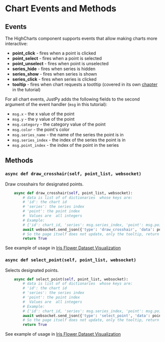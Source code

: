 # Chart Events and Methods

## Events

The HighCharts component supports events that allow making charts more interactive:
- **point_click** - fires when a point is clicked
- **point_select** - fires when a point is selected
- **point_unselect** - fires when point is unselected
- **series_hide** - fires when series is hidden
- **series_show** - fires when series is shown
- **series_click** - fires when series is clicked
- **tooltip** - fires when chart requests a tootltip (covered in its own [chapter](charts_tutorial/tooltips.md) in the tutorial)


For all chart events, JustPy adds the following fields to the second argument of the event handler (`msg` in this tutorial): 
- `msg.x` - the x value of the point
- `msg.y` - the y value of the point
- `msg.category` - the category value of the point
- `msg.color` - the point's color
- `msg.series_name` - the name of the series the point is in
- `msg.series_index` - the index of the series the point is in
- `msg.point_index` - the index of the point in the series

## Methods

### `async def draw_crosshair(self, point_list, websocket)`

Draw crosshairs for designated points.

```python
    async def draw_crosshair(self, point_list, websocket):
        # data is list of of dictionaries  whose keys are:
        # 'id': the chart id 
        # 'series': the series index
        # 'point': the point index 
        #  Values are  all integers
        # Example:
        # {'id': chart_id, 'series': msg.series_index, 'point': msg.point_index}
        await websocket.send_json({'type': 'draw_crosshair', 'data': point_list})
        # So the page itself does not update, only the tooltip, return True not None
        return True
```

See example of usage in [Iris Flower Dataset Visualization](chart_tutorial/iris.md)


### `async def select_point(self, point_list, websocket)`

Selects designated points.

```python
    async def select_point(self, point_list, websocket):
        # data is list of of dictionaries  whose keys are:
        # 'id': the chart id 
        # 'series': the series index
        # 'point': the point index 
        #  Values are  all integers
        # Example:
        # {'id': chart_id, 'series': msg.series_index, 'point': msg.point_index}
        await websocket.send_json({'type': 'select_point', 'data': point_list})
        # So the page itself does not update, only the tooltip, return True not None
        return True
```
 
 See example of usage in [Iris Flower Dataset Visualization](chart_tutorial/iris.md)
 
 